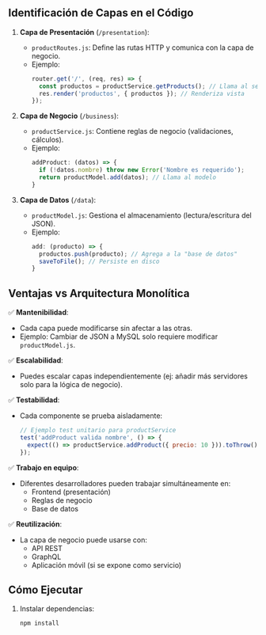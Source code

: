 
## Identificación de Capas en el Código

1. **Capa de Presentación** (`/presentation`):
   - `productRoutes.js`: Define las rutas HTTP y comunica con la capa de negocio.
   - Ejemplo:
     ```javascript
     router.get('/', (req, res) => {
       const productos = productService.getProducts(); // Llama al servicio
       res.render('productos', { productos }); // Renderiza vista
     });
     ```

2. **Capa de Negocio** (`/business`):
   - `productService.js`: Contiene reglas de negocio (validaciones, cálculos).
   - Ejemplo:
     ```javascript
     addProduct: (datos) => {
       if (!datos.nombre) throw new Error('Nombre es requerido');
       return productModel.add(datos); // Llama al modelo
     }
     ```

3. **Capa de Datos** (`/data`):
   - `productModel.js`: Gestiona el almacenamiento (lectura/escritura del JSON).
   - Ejemplo:
     ```javascript
     add: (producto) => {
       productos.push(producto); // Agrega a la "base de datos"
       saveToFile(); // Persiste en disco
     }
     ```

## Ventajas vs Arquitectura Monolítica

✅ **Mantenibilidad**:
   - Cada capa puede modificarse sin afectar a las otras.  
   - Ejemplo: Cambiar de JSON a MySQL solo requiere modificar `productModel.js`.

✅ **Escalabilidad**:
   - Puedes escalar capas independientemente (ej: añadir más servidores solo para la lógica de negocio).

✅ **Testabilidad**:
   - Cada componente se prueba aisladamente:
     ```javascript
     // Ejemplo test unitario para productService
     test('addProduct valida nombre', () => {
       expect(() => productService.addProduct({ precio: 10 })).toThrow();
     });
     ```

✅ **Trabajo en equipo**:
   - Diferentes desarrolladores pueden trabajar simultáneamente en:
     - Frontend (presentación)
     - Reglas de negocio
     - Base de datos

✅ **Reutilización**:
   - La capa de negocio puede usarse con:
     - API REST
     - GraphQL
     - Aplicación móvil (si se expone como servicio)

## Cómo Ejecutar

1. Instalar dependencias:
   ```bash
   npm install
